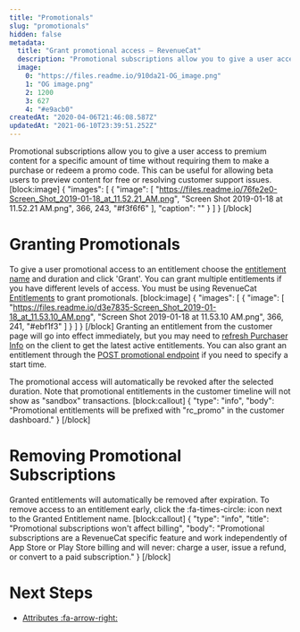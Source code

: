 ```yaml
---
title: "Promotionals"
slug: "promotionals"
hidden: false
metadata: 
  title: "Grant promotional access – RevenueCat"
  description: "Promotional subscriptions allow you to give a user access to premium content for a specific amount of time without requiring them to make a purchase or redeem a promo code."
  image: 
    0: "https://files.readme.io/910da21-OG_image.png"
    1: "OG image.png"
    2: 1200
    3: 627
    4: "#e9acb0"
createdAt: "2020-04-06T21:46:08.587Z"
updatedAt: "2021-06-10T23:39:51.252Z"
---
```

Promotional subscriptions allow you to give a user access to premium content for a specific amount of time without requiring them to make a purchase or redeem a promo code. This can be useful for allowing beta users to preview content for free or resolving customer support issues. 
[block:image]
{
  "images": [
    {
      "image": [
        "https://files.readme.io/76fe2e0-Screen_Shot_2019-01-18_at_11.52.21_AM.png",
        "Screen Shot 2019-01-18 at 11.52.21 AM.png",
        366,
        243,
        "#f3f6f6"
      ],
      "caption": ""
    }
  ]
}
[/block]
# Granting Promotionals
To give a user promotional access to an entitlement choose the [entitlement name](doc:entitlements) and duration and click 'Grant'. You can grant multiple entitlements if you have different levels of access. You must be using RevenueCat [Entitlements](doc:entitlements) to grant promotionals.
[block:image]
{
  "images": [
    {
      "image": [
        "https://files.readme.io/d3e7835-Screen_Shot_2019-01-18_at_11.53.10_AM.png",
        "Screen Shot 2019-01-18 at 11.53.10 AM.png",
        366,
        241,
        "#ebf1f3"
      ]
    }
  ]
}
[/block]
Granting an entitlement from the customer page will go into effect immediately, but you may need to [refresh Purchaser Info](doc:getting-started-1#section-get-subscription-status) on the client to get the latest active entitlements. You can also grant an entitlement through the [POST promotional endpoint](https://docs.revenuecat.com/reference#grant-a-promotional-entitlement) if you need to specify a start time.

The promotional access will automatically be revoked after the selected duration. Note that promotional entitlements in the customer timeline will not show as "sandbox" transactions.
[block:callout]
{
  "type": "info",
  "body": "Promotional entitlements will be prefixed with \"rc_promo\" in the customer dashboard."
}
[/block]
# Removing Promotional Subscriptions
Granted entitlements will automatically be removed after expiration. To remove access to an entitlement early, click the :fa-times-circle: icon next to the Granted Entitlement name.
[block:callout]
{
  "type": "info",
  "title": "Promotional subscriptions won't affect billing",
  "body": "Promotional subscriptions are a RevenueCat specific feature and work independently of App Store or Play Store billing and will never: charge a user, issue a refund, or convert to a paid subscription."
}
[/block]
# Next Steps

* [Attributes :fa-arrow-right:](doc:attributes)